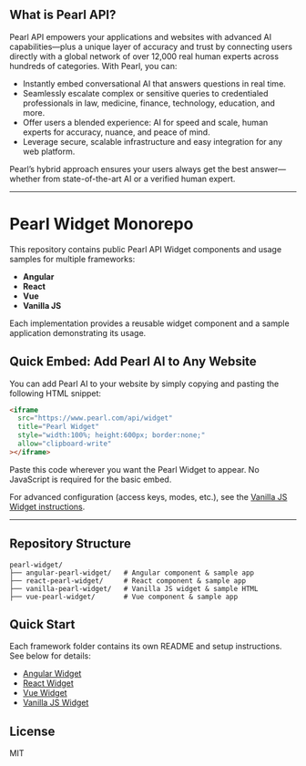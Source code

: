 ## What is Pearl API?

Pearl API empowers your applications and websites with advanced AI capabilities—plus a unique layer of accuracy and trust by connecting users directly with a global network of over 12,000 real human experts across hundreds of categories. With Pearl, you can:

- Instantly embed conversational AI that answers questions in real time.
- Seamlessly escalate complex or sensitive queries to credentialed professionals in law, medicine, finance, technology, education, and more.
- Offer users a blended experience: AI for speed and scale, human experts for accuracy, nuance, and peace of mind.
- Leverage secure, scalable infrastructure and easy integration for any web platform.

Pearl’s hybrid approach ensures your users always get the best answer—whether from state-of-the-art AI or a verified human expert.

---

# Pearl Widget Monorepo

This repository contains public Pearl API Widget components and usage samples for multiple frameworks:

- **Angular**
- **React**
- **Vue**
- **Vanilla JS**

Each implementation provides a reusable widget component and a sample application demonstrating its usage.

## Quick Embed: Add Pearl AI to Any Website

You can add Pearl AI to your website by simply copying and pasting the following HTML snippet:

```html
<iframe
  src="https://www.pearl.com/api/widget"
  title="Pearl Widget"
  style="width:100%; height:600px; border:none;"
  allow="clipboard-write"
></iframe>
```

Paste this code wherever you want the Pearl Widget to appear. No JavaScript is required for the basic embed.

For advanced configuration (access keys, modes, etc.), see the [Vanilla JS Widget instructions](./vanilla-pearl-widget/README.md).

---

## Repository Structure

```
pearl-widget/
├── angular-pearl-widget/   # Angular component & sample app
├── react-pearl-widget/     # React component & sample app
├── vanilla-pearl-widget/   # Vanilla JS widget & sample HTML
├── vue-pearl-widget/       # Vue component & sample app
```

## Quick Start

Each framework folder contains its own README and setup instructions. See below for details:

- [Angular Widget](./angular-pearl-widget/README.md)
- [React Widget](./react-pearl-widget/pearl-widget/README.md)
- [Vue Widget](./vue-pearl-widget/pearl-widget/README.md)
- [Vanilla JS Widget](./vanilla-pearl-widget/README.md)

## License

MIT
